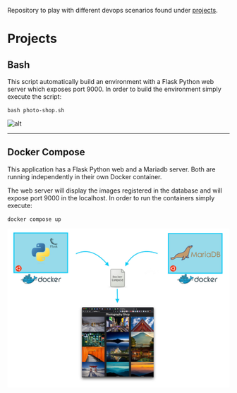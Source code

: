 Repository to play with different devops scenarios found under [projects](https://github.com/awoisoak/devops-sandbox/tree/master/projects).

# Projects

## Bash
This script automatically build an environment with a Flask Python web server which exposes port 9000. In order to build the environment simply execute the script:

    bash photo-shop.sh

![alt](https://raw.githubusercontent.com/awoisoak/devops-sandbox/master/projects/bash/script.gif)


----------


## Docker Compose

This application has a Flask Python web and a Mariadb server. Both are running independently in their own Docker container.

The web server will display the images registered in the database and will expose port 9000 in the localhost. In order to run the containers simply execute:

    docker compose up

![alt](https://raw.githubusercontent.com/awoisoak/devops-sandbox/master/projects/photo-shop/architecture.jpg)
